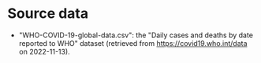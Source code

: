 # Source data

- "WHO-COVID-19-global-data.csv": 
  the "Daily cases and deaths by date reported to WHO" dataset (retrieved from https://covid19.who.int/data on 2022-11-13).

